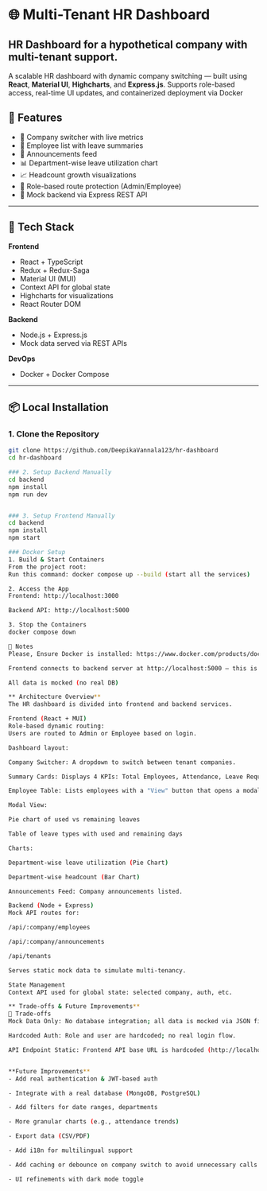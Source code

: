 # 🌐 Multi-Tenant HR Dashboard

HR Dashboard for a hypothetical company with multi-tenant support.
---
A scalable HR dashboard with dynamic company switching — built using **React**, **Material UI**, **Highcharts**, and **Express.js**. Supports role-based access, real-time UI updates, and containerized deployment via Docker
## 🚀 Features

- 🔄 Company switcher with live metrics
- 👥 Employee list with leave summaries
- 📢 Announcements feed
- 📊 Department-wise leave utilization chart
- 📈 Headcount growth visualizations
- 🔐 Role-based route protection (Admin/Employee)
- 🧪 Mock backend via Express REST API

---

## 🧱 Tech Stack

**Frontend**
- React + TypeScript
- Redux + Redux-Saga
- Material UI (MUI)
- Context API for global state
- Highcharts for visualizations
- React Router DOM

**Backend**
- Node.js + Express.js
- Mock data served via REST APIs

**DevOps**
- Docker + Docker Compose

---

## 📦 Local Installation

### 1. Clone the Repository

```bash
git clone https://github.com/DeepikaVannala123/hr-dashboard
cd hr-dashboard

### 2. Setup Backend Manually
cd backend
npm install
npm run dev


### 3. Setup Frontend Manually
cd backend
npm install
npm start

### Docker Setup
1. Build & Start Containers
From the project root:
Run this command: docker compose up --build (start all the services)

2. Access the App
Frontend: http://localhost:3000

Backend API: http://localhost:5000

3. Stop the Containers
docker compose down

📌 Notes
Please, Ensure Docker is installed: https://www.docker.com/products/docker-desktop

Frontend connects to backend server at http://localhost:5000 — this is hardcoded;

All data is mocked (no real DB)

** Architecture Overview**
The HR dashboard is divided into frontend and backend services.

Frontend (React + MUI)
Role-based dynamic routing:
Users are routed to Admin or Employee based on login.

Dashboard layout:

Company Switcher: A dropdown to switch between tenant companies.

Summary Cards: Displays 4 KPIs: Total Employees, Attendance, Leave Requests, Payroll Time.

Employee Table: Lists employees with a "View" button that opens a modal.

Modal View:

Pie chart of used vs remaining leaves

Table of leave types with used and remaining days

Charts:

Department-wise leave utilization (Pie Chart)

Department-wise headcount (Bar Chart)

Announcements Feed: Company announcements listed.

Backend (Node + Express)
Mock API routes for:

/api/:company/employees

/api/:company/announcements

/api/tenants

Serves static mock data to simulate multi-tenancy.

State Management
Context API used for global state: selected company, auth, etc.

** Trade-offs & Future Improvements**
🧪 Trade-offs
Mock Data Only: No database integration; all data is mocked via JSON files for speed and demo simplicity.

Hardcoded Auth: Role and user are hardcoded; no real login flow.

API Endpoint Static: Frontend API base URL is hardcoded (http://localhost:5000), not environment-based.


**Future Improvements**
- Add real authentication & JWT-based auth

- Integrate with a real database (MongoDB, PostgreSQL)

- Add filters for date ranges, departments

- More granular charts (e.g., attendance trends)

- Export data (CSV/PDF)

- Add i18n for multilingual support

- Add caching or debounce on company switch to avoid unnecessary calls

- UI refinements with dark mode toggle
